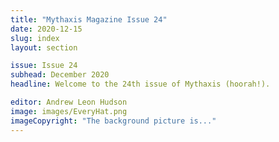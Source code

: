 ```yaml
---
title: "Mythaxis Magazine Issue 24"
date: 2020-12-15
slug: index
layout: section

issue: Issue 24
subhead: December 2020
headline: Welcome to the 24th issue of Mythaxis (hoorah!).

editor: Andrew Leon Hudson
image: images/EveryHat.png
imageCopyright: "The background picture is..."
---
```


